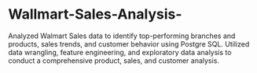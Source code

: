 # Wallmart-Sales-Analysis-
Analyzed Walmart Sales data to identify top-performing branches and products, sales trends, and customer behavior using Postgre SQL.
Utilized data wrangling, feature engineering, and exploratory data analysis to conduct a comprehensive product, sales, and customer analysis.
